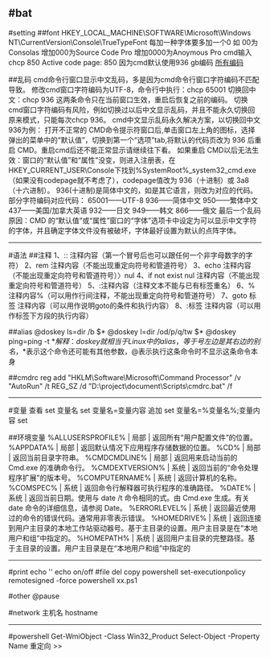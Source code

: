 #bat
---
#setting
##font
HKEY_LOCAL_MACHINE\SOFTWARE\Microsoft\Windows NT\CurrentVersion\Console\TrueTypeFont
每加一种字体要多加一个0
如
00为Consolas
增加000为Source Code Pro
增加0000为Anoymous Pro
cmd输入
chcp 850
Active code page: 850
因为cmd默认使用936 gb编码
[所有编码](https://msdn.microsoft.com/en-us/library/dd317756(VS.85).aspx)


##乱码
cmd命令行窗口显示中文乱码，多是因为cmd命令行窗口字符编码不匹配导致。
修改cmd窗口字符编码为UTF-8，命令行中执行：chcp 65001
切换回中文：chcp 936
这两条命令只在当前窗口生效，重启后恢复之前的编码。
切换cmd窗口字符编码有风险，例如切换过以后中文显示乱码，并且不能永久切换回原来模式，只能每次chcp 936。
cmd中文显示乱码永久解决方案，以切换回中文936为例：
打开不正常的 CMD命令提示符窗口后,单击窗口左上角的图标，选择弹出的菜单中的“默认值”，切换到第一个“选项”tab,将默认的代码页改为 936 后重启 CMD。重启cmd后还不能正常显示请继续往下看。
如果重启 CMD以后无法生效：窗口的“默认值”和“属性”没变，则进入注册表，在 HKEY_CURRENT_USER\Console下找到%SystemRoot%_system32_cmd.exe（如果没有codepage就不考虑了），codepage值改为 936（十进制）或 3a8（十六进制）。
936(十进制)是简体中文的，如是其它语言，则改为对应的代码。
部分字符编码对应代码：
65001——UTF-8
936——简体中文
950——繁体中文
437——美国/加拿大英语
932——日文
949——韩文
866——俄文
最后一个乱码原因：CMD 的“默认值”或“属性”窗口的“字体”选项卡中设定为可以显示中文字符的字体，并且确定字体文件没有被破坏，字体最好设置为默认的点阵字体。


---
#语法
##注释
1、:: 注释内容（第一个冒号后也可以跟任何一个非字母数字的字符）
2、rem 注释内容（不能出现重定向符号和管道符号）
3、echo 注释内容（不能出现重定向符号和管道符号）〉nul
4、if not exist nul 注释内容（不能出现重定向符号和管道符号）
5、:注释内容（注释文本不能与已有标签重名）
6、%注释内容%（可以用作行间注释，不能出现重定向符号和管道符号）
7、goto 标签 注释内容（可以用作说明goto的条件和执行内容）
8、:标签 注释内容（可以用作标签下方段的执行内容）

##alias
@doskey ls=dir /b $*
@doskey l=dir /od/p/q/tw $*
@doskey ping=ping -t $*
解释：doskey就相当于Linux中的alias，等于号左边是其右边的别名，$*表示这个命令还可能有其他参数，@表示执行这条命令时不显示这条命令本身

##cmdrc
reg add "HKLM\Software\Microsoft\Command Processor" /v "AutoRun" /t REG_SZ /d "D:\project\document\Scripts\cmdrc.bat" /f

---
#变量
查看
set 变量名
set 变量名=变量内容
追加
set 变量名=%变量名%;变量内容
set 


##环境变量
%ALLUSERSPROFILE%   | 局部 | 返回所有“用户配置文件”的位置。
%APPDATA%           | 局部 | 返回默认情况下应用程序存储数据的位置。
%CD%                | 局部 | 返回当前目录字符串。
%CMDCMDLINE%        | 局部 | 返回用来启动当前的 Cmd.exe 的准确命令行。
%CMDEXTVERSION%     | 系统 | 返回当前的“命令处理程序扩展”的版本号。
%COMPUTERNAME%      | 系统 | 返回计算机的名称。
%COMSPEC%           | 系统 | 返回命令行解释器可执行程序的准确路径。
%DATE%              | 系统 | 返回当前日期。使用与 date /t 命令相同的式。由 Cmd.exe 生成。有关 date 命令的详细信息，请参阅 Date。
%ERRORLEVEL%        | 系统 | 返回最近使用过的命令的错误代码。通常用非零表示错误。
%HOMEDRIVE%         | 系统 | 返回连接到用户主目录的本地工作站驱动器号。基于主目录的设置。用户主目录是在“本地用户和组”中指定的。
%HOMEPATH%          | 系统 | 返回用户主目录的完整路径。基于主目录的设置。用户主目录是在“本地用户和组”中指定的


---
#print
echo ''
echo on/off
#file
del
copy
powershell set-executionpolicy remotesigned -force
powershell xx.ps1

#other
@pause

#network
主机名
hostname




---
#powershell
Get-WmiObject -Class Win32_Product
Select-Object -Property Name
重定向 >>



